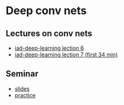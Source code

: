 # Deep conv nets

## Lectures on conv nets
* [iad-deep-learning lection 6](https://www.youtube.com/watch?v=yL0KLqEwfv4&list=PLEwK9wdS5g0qa3PIhR6HBDJD_QnrfP8Ei&index=29)
* [iad-deep-learning lection 7 (first 34 min)](https://www.youtube.com/watch?v=vWl-vlmsomI&list=PLEwK9wdS5g0qa3PIhR6HBDJD_QnrfP8Ei&index=38)


## Seminar
* [slides](https://github.com/MariyaTikhonova/hse_mlds_deep_learning_course/blob/spring_fall_22/week_04_deep_conv/MLDS%20DL%20Week%204_%20Deep%20CNN.pdf)
* [practice](https://github.com/MariyaTikhonova/hse_mlds_deep_learning_course/blob/spring_fall_22/week_04_deep_conv/sem04_11_05.ipynb)
